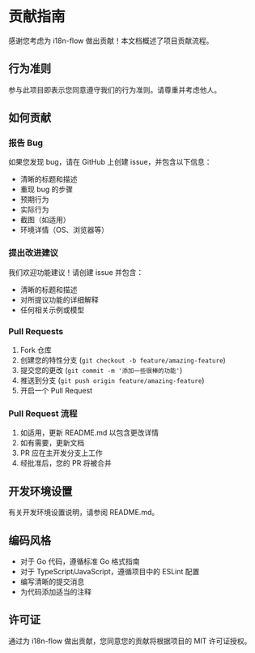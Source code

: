 # 贡献指南

感谢您考虑为 i18n-flow 做出贡献！本文档概述了项目贡献流程。

## 行为准则

参与此项目即表示您同意遵守我们的行为准则。请尊重并考虑他人。

## 如何贡献

### 报告 Bug

如果您发现 bug，请在 GitHub 上创建 issue，并包含以下信息：

- 清晰的标题和描述
- 重现 bug 的步骤
- 预期行为
- 实际行为
- 截图（如适用）
- 环境详情（OS、浏览器等）

### 提出改进建议

我们欢迎功能建议！请创建 issue 并包含：

- 清晰的标题和描述
- 对所提议功能的详细解释
- 任何相关示例或模型

### Pull Requests

1. Fork 仓库
2. 创建您的特性分支 (`git checkout -b feature/amazing-feature`)
3. 提交您的更改 (`git commit -m '添加一些很棒的功能'`)
4. 推送到分支 (`git push origin feature/amazing-feature`)
5. 开启一个 Pull Request

### Pull Request 流程

1. 如适用，更新 README.md 以包含更改详情
2. 如有需要，更新文档
3. PR 应在主开发分支上工作
4. 经批准后，您的 PR 将被合并

## 开发环境设置

有关开发环境设置说明，请参阅 README.md。

## 编码风格

- 对于 Go 代码，遵循标准 Go 格式指南
- 对于 TypeScript/JavaScript，遵循项目中的 ESLint 配置
- 编写清晰的提交消息
- 为代码添加适当的注释

## 许可证

通过为 i18n-flow 做出贡献，您同意您的贡献将根据项目的 MIT 许可证授权。
